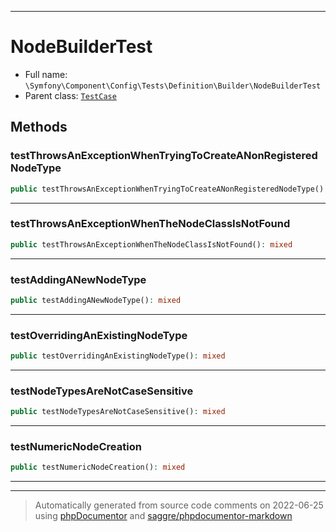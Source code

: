 ***

# NodeBuilderTest





* Full name: `\Symfony\Component\Config\Tests\Definition\Builder\NodeBuilderTest`
* Parent class: [`TestCase`](../../../../../../PHPUnit/Framework/TestCase.md)




## Methods


### testThrowsAnExceptionWhenTryingToCreateANonRegisteredNodeType



```php
public testThrowsAnExceptionWhenTryingToCreateANonRegisteredNodeType(): mixed
```











***

### testThrowsAnExceptionWhenTheNodeClassIsNotFound



```php
public testThrowsAnExceptionWhenTheNodeClassIsNotFound(): mixed
```











***

### testAddingANewNodeType



```php
public testAddingANewNodeType(): mixed
```











***

### testOverridingAnExistingNodeType



```php
public testOverridingAnExistingNodeType(): mixed
```











***

### testNodeTypesAreNotCaseSensitive



```php
public testNodeTypesAreNotCaseSensitive(): mixed
```











***

### testNumericNodeCreation



```php
public testNumericNodeCreation(): mixed
```











***


***
> Automatically generated from source code comments on 2022-06-25 using [phpDocumentor](http://www.phpdoc.org/) and [saggre/phpdocumentor-markdown](https://github.com/Saggre/phpDocumentor-markdown)
